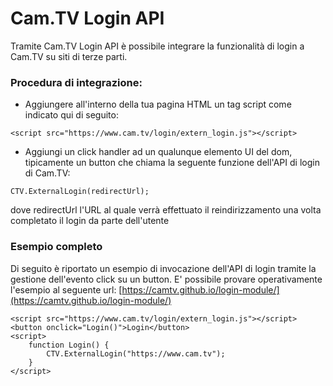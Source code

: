 # Cam.TV Login API
Tramite Cam.TV Login API è possibile integrare la funzionalità di login a Cam.TV su siti di terze parti. 

### Procedura di integrazione: 
* Aggiungere all'interno della tua pagina HTML un tag script come indicato qui di seguito:

```
<script src="https://www.cam.tv/login/extern_login.js"></script>
```

* Aggiungi un click handler ad un qualunque elemento UI del dom, tipicamente un button che chiama la seguente funzione dell'API di login di Cam.TV:

```
CTV.ExternalLogin(redirectUrl);
```
dove redirectUrl l'URL al quale verrà effettuato il reindirizzamento una volta completato il login da parte dell'utente


### Esempio completo

Di seguito è riportato un esempio di invocazione dell'API di login tramite la gestione dell'evento click su un button. E' possibile provare operativamente l'esempio al seguente url: [https://camtv.github.io/login-module/](https://camtv.github.io/login-module/)


```
<script src="https://www.cam.tv/login/extern_login.js"></script>
<button onclick="Login()">Login</button>
<script>
    function Login() {
        CTV.ExternalLogin("https://www.cam.tv");
    }
</script>
```
